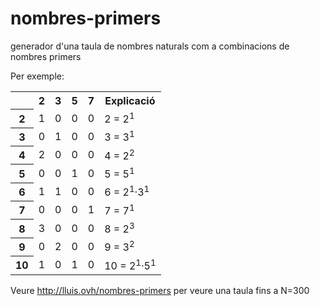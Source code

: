 # nombres-primers

generador d'una taula de nombres naturals com a combinacions de nombres primers

Per exemple:

<table>
  <tr><th>   <th>2 <th>3 <th>5 <th>7 <th>Explicació
  <tr><th>2  <td>1 <td>0 <td>0 <td>0 <td>2  = 2<sup>1</sup>
  <tr><th>3  <td>0 <td>1 <td>0 <td>0 <td>3  = 3<sup>1</sup>
  <tr><th>4  <td>2 <td>0 <td>0 <td>0 <td>4  = 2<sup>2</sup>
  <tr><th>5  <td>0 <td>0 <td>1 <td>0 <td>5  = 5<sup>1</sup>
  <tr><th>6  <td>1 <td>1 <td>0 <td>0 <td>6  = 2<sup>1</sup>·3<sup>1</sup>
  <tr><th>7  <td>0 <td>0 <td>0 <td>1 <td>7  = 7<sup>1</sup>
  <tr><th>8  <td>3 <td>0 <td>0 <td>0 <td>8  = 2<sup>3</sup>
  <tr><th>9  <td>0 <td>2 <td>0 <td>0 <td>9  = 3<sup>2</sup>
  <tr><th>10 <td>1 <td>0 <td>1 <td>0 <td>10 = 2<sup>1</sup>·5<sup>1</sup>
</table>

Veure http://lluis.ovh/nombres-primers per veure una taula fins a N=300
